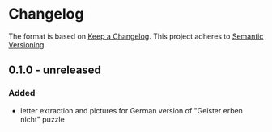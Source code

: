 # Changelog

The format is based on [Keep a Changelog](https://keepachangelog.com/en/1.1.0/).
This project adheres to [Semantic Versioning](https://semver.org/spec/v2.0.0.html).


## 0.1.0 - unreleased


### Added

- letter extraction and pictures for German version of "Geister erben nicht"
  puzzle
